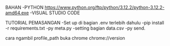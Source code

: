 BAHAN
-PYTHON 
https://www.python.org/ftp/python/3.12.2/python-3.12.2-amd64.exe
-VISUAL STUDIO CODE


TUTORIAL PEMASANGAN
-Set up di bagian .env terlebih dahulu
-pip install -r requirements.txt
-py meta.py
-setting bagian data.csv
-py send.

cara ngambil profile_path
buka chrome
chrome://version